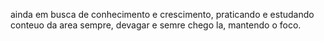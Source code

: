 ainda em busca de conhecimento e crescimento, praticando e estudando conteuo da area sempre, devagar e semre chego la, mantendo o foco.
